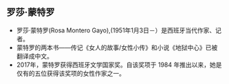 ## 罗莎·蒙特罗
- 罗莎·蒙特罗(Rosa Montero Gayo),(1951年1月3日－）是西班牙当代作家、记者。
- 蒙特罗的两本书——传记《女人的故事/女性小传》和小说《地狱中心》已被翻译成中文。
- 2017年，蒙特罗获得西班牙文学国家奖。自该奖项于 1984 年推出以来，她是仅有的五位获得该奖项的女性作家之一。
